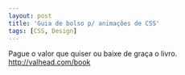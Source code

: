 ```yaml
---
layout: post
title: 'Guia de bolso p/ animações de CSS'
tags: [CSS, Design]
---
```


Pague o valor que quiser ou baixe de graça o livro.<br>
<http://valhead.com/book>
